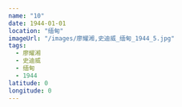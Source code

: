 ```yaml
---
name: "10"
date: 1944-01-01
location: "缅甸"
imageUrl: "/images/廖耀湘,史迪威_缅甸_1944_5.jpg"
tags:
  - 廖耀湘
  - 史迪威
  - 缅甸
  - 1944
latitude: 0
longitude: 0
---
```

